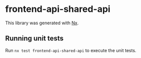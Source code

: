 # frontend-api-shared-api

This library was generated with [Nx](https://nx.dev).

## Running unit tests

Run `nx test frontend-api-shared-api` to execute the unit tests.
